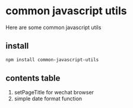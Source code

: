 # common javascript utils

Here are some common javascript utils

## install
```bash
npm install common-javascript-utils
```

## contents table
1. setPageTitle for wechat browser
2. simple date format function
